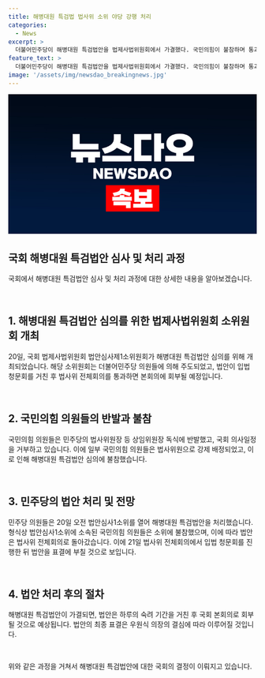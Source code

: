 ```yaml
---
title: 해병대원 특검법 법사위 소위 야당 강행 처리
categories:
  - News
excerpt: >
  더불어민주당이 해병대원 특검법안을 법제사법위원회에서 가결했다. 국민의힘이 불참하며 통과됐고, 이에 국회 본회의에서 결정될 전망. 21일에는 법사위 전체회의를 통해 표결될 예정. 함께 해병대원 특검법안이 통과되면, 법안은 하루 후 국회 본회의로 회부될 예정.
feature_text: >
  더불어민주당이 해병대원 특검법안을 법제사법위원회에서 가결했다. 국민의힘이 불참하며 통과됐고, 이에 국회 본회의에서 결정될 전망. 21일에는 법사위 전체회의를 통해 표결될 예정. 함께 해병대원 특검법안이 통과되면, 법안은 하루 후 국회 본회의로 회부될 예정.
image: '/assets/img/newsdao_breakingnews.jpg'
---
```


<p><img src="/assets/img/newsdao_breakingnews.jpg" alt="implanttips 속보" /></p>

<h2 data-ke-size="size26">국회 해병대원 특검법안 심사 및 처리 과정</h2>

<p>국회에서 해병대원 특검법안 심사 및 처리 과정에 대한 상세한 내용을 알아보겠습니다.</p>

<p data-ke-size="size16">&nbsp;</p>

<h2>1. 해병대원 특검법안 심의를 위한 법제사법위원회 소위원회 개최</h2>

<p>20일, 국회 법제사법위원회 법안심사제1소위원회가 해병대원 특검법안 심의를 위해 개최되었습니다. 해당 소위원회는 더불어민주당 의원들에 의해 주도되었고, 법안이 입법 청문회를 거친 후 법사위 전체회의를 통과하면 본회의에 회부될 예정입니다.</p>

<p data-ke-size="size16">&nbsp;</p>

<h2>2. 국민의힘 의원들의 반발과 불참</h2>

<p>국민의힘 의원들은 민주당의 법사위원장 등 상임위원장 독식에 반발했고, 국회 의사일정을 거부하고 있습니다. 이에 일부 국민의힘 의원들은 법사위원으로 강제 배정되었고, 이로 인해 해병대원 특검법안 심의에 불참했습니다.</p>

<p data-ke-size="size16">&nbsp;</p>

<h2>3. 민주당의 법안 처리 및 전망</h2>

<p>민주당 의원들은 20일 오전 법안심사1소위를 열어 해병대원 특검법안을 처리했습니다. 형식상 법안심사1소위에 소속된 국민의힘 의원들은 소위에 불참했으며, 이에 따라 법안은 법사위 전체회의로 돌아갔습니다. 이에 21일 법사위 전체회의에서 입법 청문회를 진행한 뒤 법안을 표결에 부칠 것으로 보입니다.</p>

<p data-ke-size="size16">&nbsp;</p>

<h2>4. 법안 처리 후의 절차</h2>

<p>해병대원 특검법안이 가결되면, 법안은 하루의 숙려 기간을 거친 후 국회 본회의로 회부될 것으로 예상됩니다. 법안의 최종 표결은 우원식 의장의 결심에 따라 이루어질 것입니다.</p>

<p data-ke-size="size16">&nbsp;</p>

<p>위와 같은 과정을 거쳐서 해병대원 특검법안에 대한 국회의 결정이 이뤄지고 있습니다.</p>

